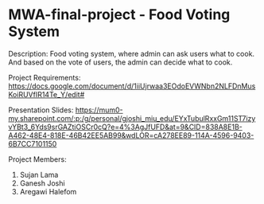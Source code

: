 # MWA-final-project - Food Voting System

Description:
	Food voting system, where admin can ask users what to cook. And based on the vote of users, the admin can decide what to cook.
	
Project Requirements:
https://docs.google.com/document/d/1iiUjrwaa3EOdoEVWNbn2NLFDnMusKoiRUVfIR14Te_Y/edit#

Presentation Slides:
https://mum0-my.sharepoint.com/:p:/g/personal/gjoshi_miu_edu/EYxTubulRxxGm11ST7izyvYBt3_6Yds9srGAZtiOSCr0cQ?e=4%3AgJfUFD&at=9&CID=838A8E1B-A462-48E4-818E-46B42EE5AB99&wdLOR=cA278EE89-114A-4596-9403-6B7CC7101150

Project Members:
1. Sujan Lama
2. Ganesh Joshi
3. Aregawi Halefom



